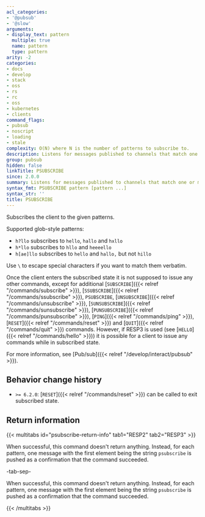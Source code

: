 ```yaml
---
acl_categories:
- '@pubsub'
- '@slow'
arguments:
- display_text: pattern
  multiple: true
  name: pattern
  type: pattern
arity: -2
categories:
- docs
- develop
- stack
- oss
- rs
- rc
- oss
- kubernetes
- clients
command_flags:
- pubsub
- noscript
- loading
- stale
complexity: O(N) where N is the number of patterns to subscribe to.
description: Listens for messages published to channels that match one or more patterns.
group: pubsub
hidden: false
linkTitle: PSUBSCRIBE
since: 2.0.0
summary: Listens for messages published to channels that match one or more patterns.
syntax_fmt: PSUBSCRIBE pattern [pattern ...]
syntax_str: ''
title: PSUBSCRIBE
---
```

Subscribes the client to the given patterns.

Supported glob-style patterns:

* `h?llo` subscribes to `hello`, `hallo` and `hxllo`
* `h*llo` subscribes to `hllo` and `heeeello`
* `h[ae]llo` subscribes to `hello` and `hallo,` but not `hillo`

Use `\` to escape special characters if you want to match them verbatim.

Once the client enters the subscribed state it is not supposed to issue any other commands, except for additional [`SUBSCRIBE`]({{< relref "/commands/subscribe" >}}), [`SSUBSCRIBE`]({{< relref "/commands/ssubscribe" >}}), `PSUBSCRIBE`, [`UNSUBSCRIBE`]({{< relref "/commands/unsubscribe" >}}), [`SUNSUBSCRIBE`]({{< relref "/commands/sunsubscribe" >}}), [`PUNSUBSCRIBE`]({{< relref "/commands/punsubscribe" >}}), [`PING`]({{< relref "/commands/ping" >}}), [`RESET`]({{< relref "/commands/reset" >}}) and [`QUIT`]({{< relref "/commands/quit" >}}) commands.
However, if RESP3 is used (see [`HELLO`]({{< relref "/commands/hello" >}})) it is possible for a client to issue any commands while in subscribed state.

For more information, see [Pub/sub]({{< relref "/develop/interact/pubsub" >}}).

## Behavior change history

*   `>= 6.2.0`: [`RESET`]({{< relref "/commands/reset" >}}) can be called to exit subscribed state.

## Return information

{{< multitabs id="psubscribe-return-info" 
    tab1="RESP2" 
    tab2="RESP3" >}}

When successful, this command doesn't return anything. Instead, for each pattern, one message with the first element being the string `psubscribe` is pushed as a confirmation that the command succeeded.

-tab-sep-

When successful, this command doesn't return anything. Instead, for each pattern, one message with the first element being the string `psubscribe` is pushed as a confirmation that the command succeeded.

{{< /multitabs >}}
